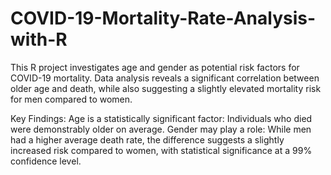 # COVID-19-Mortality-Rate-Analysis-with-R
This R project investigates age and gender as potential risk factors for COVID-19 mortality.  Data analysis reveals a significant correlation between older age and death, while also suggesting a slightly elevated mortality risk for men compared to women.

Key Findings:
Age is a statistically significant factor: Individuals who died were demonstrably older on average.
Gender may play a role: While men had a higher average death rate, the difference suggests a slightly increased risk compared to women, with statistical significance at a 99% confidence level.

